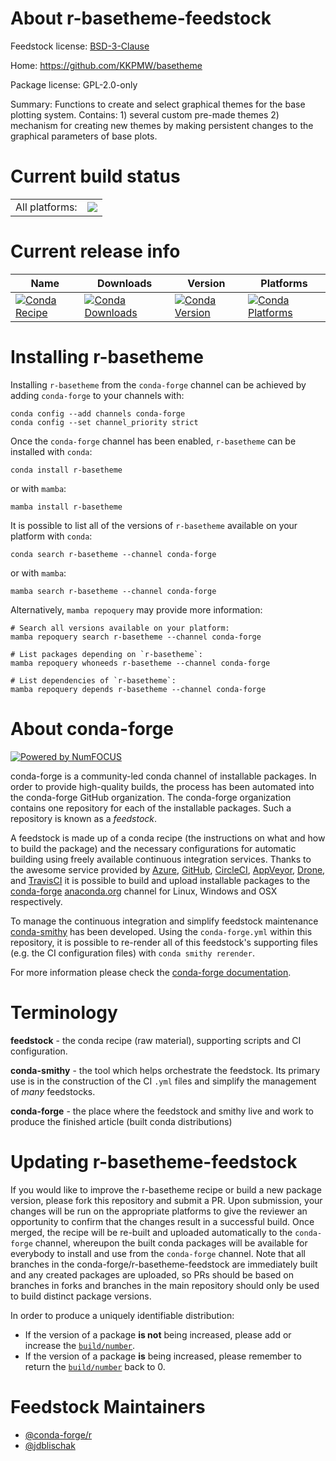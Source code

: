 About r-basetheme-feedstock
===========================

Feedstock license: [BSD-3-Clause](https://github.com/conda-forge/r-basetheme-feedstock/blob/main/LICENSE.txt)

Home: https://github.com/KKPMW/basetheme

Package license: GPL-2.0-only

Summary: Functions to create and select graphical themes for the base plotting system. Contains: 1) several custom pre-made themes 2) mechanism for creating new themes by making persistent changes to the graphical parameters of base plots.

Current build status
====================


<table><tr><td>All platforms:</td>
    <td>
      <a href="https://dev.azure.com/conda-forge/feedstock-builds/_build/latest?definitionId=16831&branchName=main">
        <img src="https://dev.azure.com/conda-forge/feedstock-builds/_apis/build/status/r-basetheme-feedstock?branchName=main">
      </a>
    </td>
  </tr>
</table>

Current release info
====================

| Name | Downloads | Version | Platforms |
| --- | --- | --- | --- |
| [![Conda Recipe](https://img.shields.io/badge/recipe-r--basetheme-green.svg)](https://anaconda.org/conda-forge/r-basetheme) | [![Conda Downloads](https://img.shields.io/conda/dn/conda-forge/r-basetheme.svg)](https://anaconda.org/conda-forge/r-basetheme) | [![Conda Version](https://img.shields.io/conda/vn/conda-forge/r-basetheme.svg)](https://anaconda.org/conda-forge/r-basetheme) | [![Conda Platforms](https://img.shields.io/conda/pn/conda-forge/r-basetheme.svg)](https://anaconda.org/conda-forge/r-basetheme) |

Installing r-basetheme
======================

Installing `r-basetheme` from the `conda-forge` channel can be achieved by adding `conda-forge` to your channels with:

```
conda config --add channels conda-forge
conda config --set channel_priority strict
```

Once the `conda-forge` channel has been enabled, `r-basetheme` can be installed with `conda`:

```
conda install r-basetheme
```

or with `mamba`:

```
mamba install r-basetheme
```

It is possible to list all of the versions of `r-basetheme` available on your platform with `conda`:

```
conda search r-basetheme --channel conda-forge
```

or with `mamba`:

```
mamba search r-basetheme --channel conda-forge
```

Alternatively, `mamba repoquery` may provide more information:

```
# Search all versions available on your platform:
mamba repoquery search r-basetheme --channel conda-forge

# List packages depending on `r-basetheme`:
mamba repoquery whoneeds r-basetheme --channel conda-forge

# List dependencies of `r-basetheme`:
mamba repoquery depends r-basetheme --channel conda-forge
```


About conda-forge
=================

[![Powered by
NumFOCUS](https://img.shields.io/badge/powered%20by-NumFOCUS-orange.svg?style=flat&colorA=E1523D&colorB=007D8A)](https://numfocus.org)

conda-forge is a community-led conda channel of installable packages.
In order to provide high-quality builds, the process has been automated into the
conda-forge GitHub organization. The conda-forge organization contains one repository
for each of the installable packages. Such a repository is known as a *feedstock*.

A feedstock is made up of a conda recipe (the instructions on what and how to build
the package) and the necessary configurations for automatic building using freely
available continuous integration services. Thanks to the awesome service provided by
[Azure](https://azure.microsoft.com/en-us/services/devops/), [GitHub](https://github.com/),
[CircleCI](https://circleci.com/), [AppVeyor](https://www.appveyor.com/),
[Drone](https://cloud.drone.io/welcome), and [TravisCI](https://travis-ci.com/)
it is possible to build and upload installable packages to the
[conda-forge](https://anaconda.org/conda-forge) [anaconda.org](https://anaconda.org/)
channel for Linux, Windows and OSX respectively.

To manage the continuous integration and simplify feedstock maintenance
[conda-smithy](https://github.com/conda-forge/conda-smithy) has been developed.
Using the ``conda-forge.yml`` within this repository, it is possible to re-render all of
this feedstock's supporting files (e.g. the CI configuration files) with ``conda smithy rerender``.

For more information please check the [conda-forge documentation](https://conda-forge.org/docs/).

Terminology
===========

**feedstock** - the conda recipe (raw material), supporting scripts and CI configuration.

**conda-smithy** - the tool which helps orchestrate the feedstock.
                   Its primary use is in the construction of the CI ``.yml`` files
                   and simplify the management of *many* feedstocks.

**conda-forge** - the place where the feedstock and smithy live and work to
                  produce the finished article (built conda distributions)


Updating r-basetheme-feedstock
==============================

If you would like to improve the r-basetheme recipe or build a new
package version, please fork this repository and submit a PR. Upon submission,
your changes will be run on the appropriate platforms to give the reviewer an
opportunity to confirm that the changes result in a successful build. Once
merged, the recipe will be re-built and uploaded automatically to the
`conda-forge` channel, whereupon the built conda packages will be available for
everybody to install and use from the `conda-forge` channel.
Note that all branches in the conda-forge/r-basetheme-feedstock are
immediately built and any created packages are uploaded, so PRs should be based
on branches in forks and branches in the main repository should only be used to
build distinct package versions.

In order to produce a uniquely identifiable distribution:
 * If the version of a package **is not** being increased, please add or increase
   the [``build/number``](https://docs.conda.io/projects/conda-build/en/latest/resources/define-metadata.html#build-number-and-string).
 * If the version of a package **is** being increased, please remember to return
   the [``build/number``](https://docs.conda.io/projects/conda-build/en/latest/resources/define-metadata.html#build-number-and-string)
   back to 0.

Feedstock Maintainers
=====================

* [@conda-forge/r](https://github.com/conda-forge/r/)
* [@jdblischak](https://github.com/jdblischak/)


